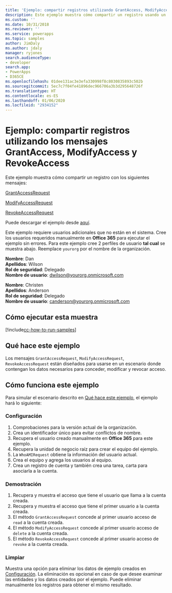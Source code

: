 ```yaml
---
title: 'Ejemplo: compartir registros utilizando GrantAccess, ModifyAccess y RevokeAccess (Common Data Service) | Microsoft Docs'
description: Este ejemplo muestra cómo compartir un registro usando un mensaje de concesión, modificación y revocación de acceso.
ms.custom: ''
ms.date: 10/31/2018
ms.reviewer: ''
ms.service: powerapps
ms.topic: samples
author: JimDaly
ms.author: jdaly
manager: ryjones
search.audienceType:
- developer
search.app:
- PowerApps
- D365CE
ms.openlocfilehash: 01dee131ac3e3efa330998f8c8030835893c502b
ms.sourcegitcommit: 5ec7c7f04fe41896dec966706a3b3d295648726f
ms.translationtype: HT
ms.contentlocale: es-ES
ms.lasthandoff: 01/06/2020
ms.locfileid: "2934152"
---
```

# <a name="sample-share-records-using-grantaccess-modifyaccess-and-revokeaccess-messages"></a>Ejemplo: compartir registros utilizando los mensajes GrantAccess, ModifyAccess y RevokeAccess

<!-- https://docs.microsoft.com/dynamics365/customer-engagement/developer/sample-share-records-using-grantaccess-modifyaccess-revokeaccess-messages 

Change sample to make sure it works with Common Data Service
-->

Este ejemplo muestra cómo compartir un registro con los siguientes mensajes:

[GrantAccessRequest](https://docs.microsoft.com/dotnet/api/microsoft.crm.sdk.messages.grantaccessrequest?view=dynamics-general-ce-9)

[ModifyAccessRequest](https://docs.microsoft.com/dotnet/api/microsoft.crm.sdk.messages.modifyaccessrequest?view=dynamics-general-ce-9)

[RevokeAccessRequest](https://docs.microsoft.com/dotnet/api/microsoft.crm.sdk.messages.revokeaccessrequest?view=dynamics-general-ce-9)

Puede descargar el ejemplo desde [aquí](https://github.com/Microsoft/PowerApps-Samples/tree/master/cds/orgsvc/C%23/GrantModifyRevokeAccess).

Este ejemplo requiere usuarios adicionales que no están en el sistema. Cree los usuarios requeridos manualmente en **Office 365** para ejecutar el ejemplo sin errores. Para este ejemplo cree 2 perfiles de usuario **tal cual** se muestra abajo. Reemplace `yourorg` por el nombre de la organización.

**Nombre**: Dan<br/>
**Apellidos**: Wilson<br/>
**Rol de seguridad**: Delegado<br/>
**Nombre de usuario**: dwilson@yourorg.onmicrosoft.com<br/>

**Nombre**: Christen<br/>
**Apellidos**: Anderson<br/>
**Rol de seguridad**: Delegado<br/>
**Nombre de usuario**: canderson@yourorg.onmicrosoft.com<br/>

## <a name="how-to-run-this-sample"></a>Cómo ejecutar esta muestra

[!include[cc-how-to-run-samples](../../includes/cc-how-to-run-samples.md)]

## <a name="what-this-sample-does"></a>Qué hace este ejemplo

Los mensajes `GrantAccessRequest`, `ModifyAccessRequest`, `RevokeAccessRequest` están diseñados para usarse en un escenario donde contengan los datos necesarios para conceder, modificar y revocar acceso.

## <a name="how-this-sample-works"></a>Cómo funciona este ejemplo

Para simular el escenario descrito en [Qué hace este ejemplo](#what-this-sample-does), el ejemplo hará lo siguiente:

### <a name="setup"></a>Configuración

1. Comprobaciones para la versión actual de la organización.
2. Crea un identificador único para evitar conflictos de nombre.
3. Recupera el usuario creado manualmente en **Office 365** para este ejemplo.
4. Recupera la unidad de negocio raíz para crear el equipo del ejemplo.
5. La `WhoAMIRequest` obtiene la información del usuario actual.
6. Crea el equipo y agrega los usuarios al equipo. 
7. Crea un registro de cuenta y también crea una tarea, carta para asociarla a la cuenta.

### <a name="demonstrate"></a>Demostración

1. Recupera y muestra el acceso que tiene el usuario que llama a la cuenta creada.
2. Recupera y muestra el acceso que tiene el primer usuario a la cuenta creada. 
3. El método `GrantAccessRequest` concede al primer usuario acceso de `read` a la cuenta creada.
4. El método `ModifyAccessRequest` concede al primer usuario acceso de `delete` a la cuenta creada.
5. El método `RevokeAccessRequest` concede al primer usuario acceso de `revoke` a la cuenta creada.

### <a name="clean-up"></a>Limpiar

Muestra una opción para eliminar los datos de ejemplo creados en [Configuración](#setup). La eliminación es opcional en caso de que desee examinar las entidades y los datos creados por el ejemplo. Puede eliminar manualmente los registros para obtener el mismo resultado.
